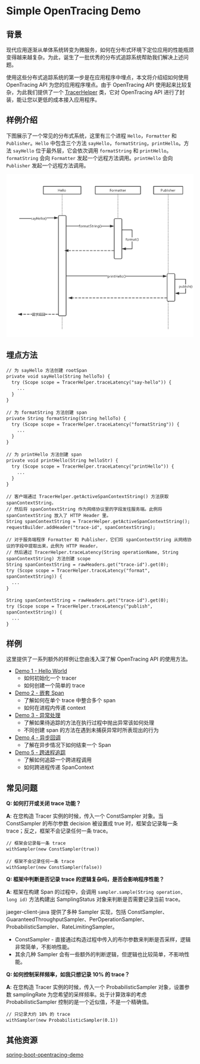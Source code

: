 # Simple OpenTracing Demo

## 背景
现代应用逐渐从单体系统转变为微服务，如何在分布式环境下定位应用的性能瓶颈变得越来越复杂。为此，诞生了一批优秀的分布式追踪系统帮助我们解决上述问题。

使用这些分布式追踪系统的第一步是在应用程序中埋点，本文将介绍绍如何使用 OpenTracing API 为您的应用程序埋点。由于 OpenTracing API 使用起来比较复杂，为此我们提供了一个 [TracerHelper](https://github.com/aliyun/aliyun-log-jaeger-sender/blob/master/src/main/java/com/aliyun/openservices/log/jaeger/sender/util/TracerHelper.java) 类，它对 OpenTracing API 进行了封装，能让您以更低的成本接入应用程序。

## 样例介绍
下图展示了一个常见的分布式系统，这里有三个进程 `Hello`，`Formatter` 和 `Publisher`。`Hello` 中包含三个方法 `sayHello`，`formatString`，`printHello`。方法 `sayHello` 位于最外层，它会依次调用 `formatString` 和 `printHello`。`formatString` 会向 `Formatter` 发起一个远程方法调用。`printHello` 会向 `Publisher`  发起一个远程方法调用。

![p1.png](/pics/p1.png)

## 埋点方法
```
// 为 sayHello 方法创建 rootSpan
private void sayHello(String helloTo) {
  try (Scope scope = TracerHelper.traceLatency("say-hello")) {
	...
  }
}

// 为 formatString 方法创建 span
private String formatString(String helloTo) {
  try (Scope scope = TracerHelper.traceLatency("formatString")) {
    ...
  }
}

// 为 printHello 方法创建 span
private void printHello(String helloStr) {
  try (Scope scope = TracerHelper.traceLatency("printHello")) {
    ...
  }
}

// 客户端通过 TracerHelper.getActiveSpanContextString() 方法获取 spanContextString，
// 然后将 spanContextString 作为网络协议里的字段发往服务端。此例将 spanContextString 放入了 HTTP Header 里。
String spanContextString = TracerHelper.getActiveSpanContextString();
requestBuilder.addHeader("trace-id", spanContextString);

// 对于服务端程序 Formatter 和 Publisher，它们将 spanContextString 从网络协议的字段中提取出来，此例为 HTTP Header，
// 然后通过 TracerHelper.traceLatency(String operationName, String spanContextString) 方法创建 scope
String spanContextString = rawHeaders.get("trace-id").get(0);
try (Scope scope = TracerHelper.traceLatency("format", spanContextString)) {
  ...
}

String spanContextString = rawHeaders.get("trace-id").get(0);
try (Scope scope = TracerHelper.traceLatency("publish", spanContextString)) {
  ...
}
```


## 样例

这里提供了一系列额外的样例让您由浅入深了解 OpenTracing API 的使用方法。

* [Demo 1 - Hello World](./src/main/java/com/aliyun/opentracingdemo/demo01)
  * 如何初始化一个 tracer
  * 如何创建一个简单的 trace
* [Demo 2 - 嵌套 Span](./src/main/java/com/aliyun/opentracingdemo/demo02)
  * 了解如何在单个 trace 中整合多个 span
  * 如何在进程内传递 context
* [Demo 3 - 异常处理](./src/main/java/com/aliyun/opentracingdemo/demo03)
  * 了解如果待追踪的方法在执行过程中抛出异常该如何处理
  * 不同创建 span 的方法在遇到未捕获异常时所表现出的行为
* [Demo 4 - 异步回调](./src/main/java/com/aliyun/opentracingdemo/demo04)
  * 了解在异步情况下如何结束一个 Span
* [Demo 5 - 跨进程追踪](./src/main/java/com/aliyun/opentracingdemo/demo05)
  * 了解如何追踪一个跨进程调用
  * 如何跨进程传递 SpanContext

## 常见问题
**Q: 如何打开或关闭 trace 功能？**

**A**: 在您构造 Tracer 实例的时候，传入一个 ConstSampler 对象。当 ConstSampler 的布尔参数 decision 被设置成 true 时，框架会记录每一条 trace；反之，框架不会记录任何一条 trace。
```
// 框架会记录每一条 trace
withSampler(new ConstSampler(true))

// 框架不会记录任何一条 trace
withSampler(new ConstSampler(false))
```

**Q: 框架中判断是否记录 trace 的逻辑复杂吗，是否会影响程序性能？**

**A**: 框架在构建 Span 的过程中，会调用 `sampler.sample(String operation, long id)` 方法构建出 SamplingStatus 对象来判断是否需要记录当前 trace。

jaeger-client-java 提供了多种 Sampler 实现，包括 ConstSampler、GuaranteedThroughputSampler、PerOperationSampler、ProbabilisticSampler、RateLimitingSampler。

* ConstSampler - 直接通过构造过程中传入的布尔参数来判断是否采样，逻辑非常简单，不影响性能。
* 其余几种 Sampler 会有一些额外的判断逻辑，但逻辑也比较简单，不影响性能。

**Q: 如何控制采样频率，如我只想记录 10% 的 trace？**

**A**: 在您构造 Tracer 实例的时候，传入一个 ProbabilisticSampler 对象，设置参数 samplingRate 为您希望的采样频率。处于计算效率的考虑 ProbabilisticSampler 控制的是一个近似值，不是一个精确值。
```
// 只记录大约 10% 的 trace
withSampler(new ProbabilisticSampler(0.1))
```

## 其他资源
[spring-boot-opentracing-demo](https://github.com/brucewu-fly/spring-boot-opentracing-demo)
